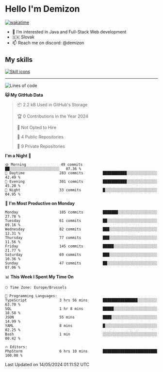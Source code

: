 # Hello I'm Demizon
[![wakatime](https://wakatime.com/badge/user/6ad1949f-d6d7-44f9-9eee-c35e54cc499b.svg)](https://wakatime.com/@6ad1949f-d6d7-44f9-9eee-c35e54cc499b)
- 👀 I’m interested in Java and Full-Stack Web development
- 🇸🇰 Slovak
- 📫 Reach me on discord: @demizon

## My skills
[![Skill icons](https://skillicons.dev/icons?i=java,js,ts,html,css,react,nextjs,tailwind,supabase,py,git,docker,linux,mysql,postgres,mongo&theme=dark)](https://github.com/Demizon3433)

---

<!--START_SECTION:waka-->
![Lines of code](https://img.shields.io/badge/From%20Hello%20World%20I%27ve%20Written-189.6%20thousand%20lines%20of%20code-blue)

**🐱 My GitHub Data** 

> 📦 2.2 kB Used in GitHub's Storage 
 > 
> 🏆 0 Contributions in the Year 2024
 > 
> 🚫 Not Opted to Hire
 > 
> 📜 4 Public Repositories 
 > 
> 🔑 9 Private Repositories 
 > 
**I'm a Night 🦉** 

```text
🌞 Morning                49 commits          ██░░░░░░░░░░░░░░░░░░░░░░░   07.36 % 
🌆 Daytime                283 commits         ███████████░░░░░░░░░░░░░░   42.49 % 
🌃 Evening                301 commits         ███████████░░░░░░░░░░░░░░   45.20 % 
🌙 Night                  33 commits          █░░░░░░░░░░░░░░░░░░░░░░░░   04.95 % 
```
📅 **I'm Most Productive on Monday** 

```text
Monday                   185 commits         ███████░░░░░░░░░░░░░░░░░░   27.78 % 
Tuesday                  61 commits          ██░░░░░░░░░░░░░░░░░░░░░░░   09.16 % 
Wednesday                82 commits          ███░░░░░░░░░░░░░░░░░░░░░░   12.31 % 
Thursday                 77 commits          ███░░░░░░░░░░░░░░░░░░░░░░   11.56 % 
Friday                   145 commits         █████░░░░░░░░░░░░░░░░░░░░   21.77 % 
Saturday                 69 commits          ███░░░░░░░░░░░░░░░░░░░░░░   10.36 % 
Sunday                   47 commits          ██░░░░░░░░░░░░░░░░░░░░░░░   07.06 % 
```


📊 **This Week I Spent My Time On** 

```text
🕑︎ Time Zone: Europe/Brussels

💬 Programming Languages: 
TypeScript               3 hrs 56 mins       ████████████████░░░░░░░░░   63.70 % 
SQL                      1 hr 8 mins         █████░░░░░░░░░░░░░░░░░░░░   18.58 % 
JSON                     55 mins             ████░░░░░░░░░░░░░░░░░░░░░   14.99 % 
YAML                     8 mins              █░░░░░░░░░░░░░░░░░░░░░░░░   02.25 % 
Bash                     1 min               ░░░░░░░░░░░░░░░░░░░░░░░░░   00.42 % 

🔥 Editors: 
PhpStorm                 6 hrs 10 mins       █████████████████████████   100.00 % 
```


 Last Updated on 14/05/2024 01:11:52 UTC
<!--END_SECTION:waka-->
